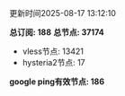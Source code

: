 更新时间2025-08-17 13:12:10

**总订阅: 188**
**总节点: 37174**
- vless节点: 13421
- hysteria2节点: 17

**google ping有效节点: 186**
